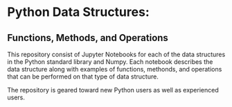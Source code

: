 # Python Data Structures: 
## Functions, Methods, and Operations

This repository consist of Jupyter Notebooks for each of the data structures in the Python standard library and Numpy. Each notebook describes the data structure along with examples of functions, methonds, and operations that can be performed on that type of data structure. 

The repository is geared toward new Python users as well as experienced users. 
